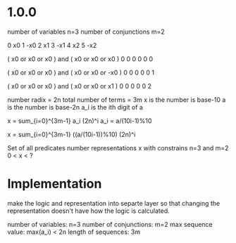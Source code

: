 # 1.0.0
number of variables n=3
number of conjunctions m=2

0  x0
1 -x0
2  x1
3 -x1
4  x2
5 -x2

(  x0 or  x0 or  x0 ) and (  x0 or  x0 or  x0 )
   0      0      0           0      0      0

(  x0 or  x0 or  x0 ) and (  x0 or  x0 or -x0 )
   0      0      0           0      0      1

(  x0 or  x0 or  x0 ) and (  x0 or  x0 or  x1 )
   0      0      0           0      0      2

number radix = 2n
total number of terms = 3m
x is the number is base-10
a is the number is base-2n 
a_i is the ith digit of a

x = sum_{i=0}^{3m-1} a_i (2n)^i
a_i = a/(10i-1)%10

x = sum_{i=0}^{3m-1} ((a/(10i-1))%10) (2n)^i

Set of all predicates number representations x with constrains n=3 and m=2 
0 < x < ?

# Implementation
make the logic and representation into separte layer so that changing the representation doesn't have how the logic is calculated.

number of variables: n=3
number of conjunctions: m=2
max sequence value: max(a_i) < 2n
length of sequences: 3m

